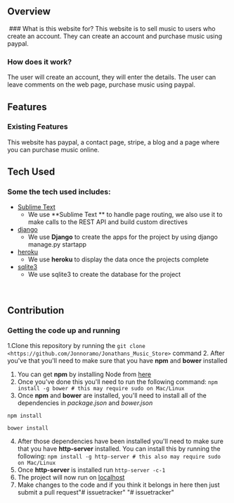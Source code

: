 ## Overview
 ### What is this website for?
This website is to sell music to users who create an account. They can create an account and purchase music using paypal.
 ### How does it work?
The user will create an account, they will enter the details. The user can leave comments on the web page, purchase music using paypal.

## Features
 ### Existing Features
This website has paypal, a contact page, stripe, a blog and a page where you can purchase music online.
 
## Tech Used
 ### Some the tech used includes:
- [Sublime Text ](https://sublimetext.com)
    - We use **Sublime Text ** to handle page routing, we also use it to make calls to the REST API and build custom directives
- [django](https://docs.djangoproject.com/en/2.0/topics/install/)
    - We use **Django** to create the apps for the project by using django manage.py startapp
- [heroku](https://www.heroku.com/)
    - We use **heroku** to display the data once the projects complete
- [sqlite3](http://www.sqlite.org/download.html)
    - We use sqlite3 to create the database for the project


 
## Contribution
 ### Getting the code up and running
1.Clone this repository by running the ```git clone <https://github.com/Jonnoramo/Jonathans_Music_Store>``` command
2. After you've that you'll need to make sure that you have **npm** and **bower** installed
  1. You can get **npm** by installing Node from [here](https://nodejs.org/en/)
  2. Once you've done this you'll need to run the following command:
     `npm install -g bower # this may require sudo on Mac/Linux`
3. Once **npm** and **bower** are installed, you'll need to install all of the dependencies in *package.json* and *bower.json*
  ```
  npm install
 
  bower install
  ```
4. After those dependencies have been installed you'll need to make sure that you have **http-server** installed. You can install this by running the following: ```npm install -g http-server # this also may require sudo on Mac/Linux```
5. Once **http-server** is installed run ```http-server -c-1```
6. The project will now run on [localhost](http://127.0.0.1:8080)
7. Make changes to the code and if you think it belongs in here then just submit a pull request"# issuetracker" 
"# issuetracker" 